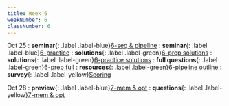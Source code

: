 ```yaml
---
title: Week 6
weekNumber: 6
classNumber: 6
---
```


Oct 25
: **seminar**{: .label .label-blue}[6-seq & pipeline](/ics-23-fall/assets/class6/23-slides/6-seq%20&%20pipeline.pdf)
  : **seminar**{: .label .label-blue}[6-practice](/ics-23-fall/assets/class6/23-slides/6-seq%20&%20pipeline%20practice.pdf)
: **solutions**{: .label .label-green}[6-prep solutions](/ics-23-fall/assets/class6/23-slides/6-seq%20&%20pipeline%20prep%20solns.pdf)
  : **solutions**{: .label .label-green}[6-practice solutions](/ics-23-fall/assets/class6/23-slides/6-seq%20&%20pipeline%20practice%20solns.pdf)
: **full questions**{: .label .label-green}[6-prep full](/ics-23-fall/assets/class6/23-slides/6-seq%20&%20pipeline%20prep%20(full).pdf)
  : **resources**{: .label .label-green}[6-pipeline outline](/ics-23-fall/assets/class9/slides/pipeline提纲.pdf)
: **survey**{: .label .label-yellow}[Scoring](https://www.wjx.cn/vm/tpowPM9.aspx)

Oct 28
: **preview**{: .label .label-blue}[7-mem & opt](/ics-23-fall/assets/class6/23-slides/7-mem%20&%20opt%20(pre-view).pdf)
  : **questions**{: .label .label-yellow}[7-mem & opt](/ics-23-fall/assets/class6/23-slides/7-mem%20&%20opt%20prep.pdf)